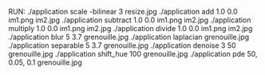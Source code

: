 RUN:
./application scale -bilinear 3 resize.jpg
./application add 1.0 0.0 im1.png im2.jpg
./application subtract 1.0 0.0 im1.png im2.jpg
./application multiply 1.0 0.0 im1.png im2.jpg
./application divide 1.0 0.0 im1.png im2.jpg
./application blur 5 3.7 grenouille.jpg
./application laplacian grenouille.jpg
./application separable 5 3.7 grenouille.jpg
./application denoise 3 50 grenouille.jpg
./application shift_hue 100 grenouille.jpg
./application pde 50, 0.05, 0.1 grenouille.jpg
